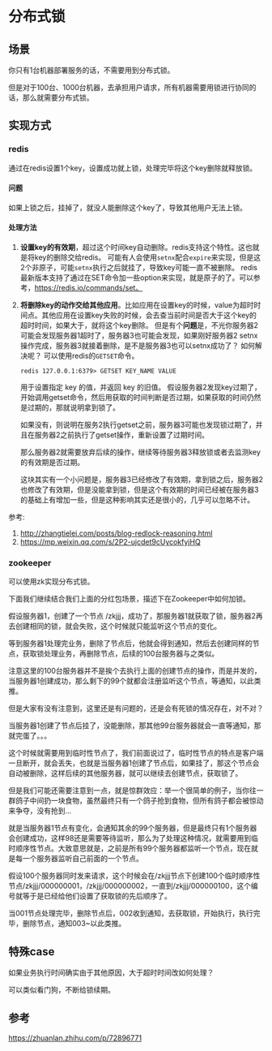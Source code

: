 # 分布式锁

## 场景

你只有1台机器部署服务的话，不需要用到分布式锁。

但是对于100台、1000台机器，去承担用户请求，所有机器需要用锁进行协同的话，那么就需要分布式锁。

## 实现方式

### redis

通过在redis设置1个key，设置成功就上锁，处理完毕将这个key删除就释放锁。

#### 问题

如果上锁之后，挂掉了，就没人能删除这个key了，导致其他用户无法上锁。

#### 处理方法

1. **设置key的有效期**，超过这个时间key自动删除。redis支持这个特性。这也就是将key的删除交给redis。
   可能有人会使用`setnx`配合`expire`来实现，但是这2个非原子，可能`setnx`执行之后就挂了，导致key可能一直不被删除。
   redis最新版本支持了通过在SET命令加一些option来实现，就是原子的了。可以参考，https://redis.io/commands/set。

2. **将删除key的动作交给其他应用**。比如应用在设置key的时候，value为超时时间点。其他应用在设置key失败的时候，会去查当前时间是否大于这个key的超时时间，如果大于，就将这个key删除。
   但是有个**问题**是，不光你服务器2可能会发现服务器1超时了，服务器3也可能会发现，如果刚好服务器2 setnx操作完成，服务器3就接着删除，是不是服务器3也可以setnx成功了？
   如何解决呢？
   可以使用redis的`GETSET`命令。

   ```shell
   redis 127.0.0.1:6379> GETSET KEY_NAME VALUE
   ```

   用于设置指定 key 的值，并返回 key 的旧值。
   假设服务器2发现key过期了，开始调用getset命令，然后用获取的时间判断是否过期，如果获取的时间仍然是过期的，那就说明拿到锁了。

   如果没有，则说明在服务2执行getset之前，服务器3可能也发现锁过期了，并且在服务器2之前执行了getset操作，重新设置了过期时间。

   那么服务器2就需要放弃后续的操作，继续等待服务器3释放锁或者去监测key的有效期是否过期。

   这块其实有一个小问题是，服务器3已经修改了有效期，拿到锁之后，服务器2也修改了有效期，但是没能拿到锁，但是这个有效期的时间已经被在服务器3的基础上有增加一些，但是这种影响其实还是很小的，几乎可以忽略不计。

参考:

1. http://zhangtielei.com/posts/blog-redlock-reasoning.html
2. https://mp.weixin.qq.com/s/2P2-ujcdet9cUycokfyjHQ

### zookeeper

可以使用zk实现分布式锁。

下面我们继续结合我们上面的分红包场景，描述下在Zookeeper中如何加锁。

假设服务器1，创建了一个节点 /zkjjj，成功了，那服务器1就获取了锁，服务器2再去创建相同的锁，就会失败，这个时候就只能监听这个节点的变化。

等到服务器1处理完业务，删除了节点后，他就会得到通知，然后去创建同样的节点，获取锁处理业务，再删除节点，后续的100台服务器与之类似。

注意这里的100台服务器并不是挨个去执行上面的创建节点的操作，而是并发的，当服务器1创建成功，那么剩下的99个就都会注册监听这个节点，等通知，以此类推。

但是大家有没有注意到，这里还是有问题的，还是会有死锁的情况存在，对不对？

当服务器1创建了节点后挂了，没能删除，那其他99台服务器就会一直等通知，那就完蛋了。。。

这个时候就需要用到临时性节点了，我们前面说过了，临时性节点的特点是客户端一旦断开，就会丢失，也就是当服务器1创建了节点后，如果挂了，那这个节点会自动被删除，这样后续的其他服务器，就可以继续去创建节点，获取锁了。

但是我们可能还需要注意到一点，就是惊群效应：举一个很简单的例子，当你往一群鸽子中间扔一块食物，虽然最终只有一个鸽子抢到食物，但所有鸽子都会被惊动来争夺，没有抢到…

就是当服务器1节点有变化，会通知其余的99个服务器，但是最终只有1个服务器会创建成功，这样98还是需要等待监听，那么为了处理这种情况，就需要用到临时顺序性节点。大致意思就是，之前是所有99个服务器都监听一个节点，现在就是每一个服务器监听自己前面的一个节点。

假设100个服务器同时发来请求，这个时候会在/zkjjj节点下创建100个临时顺序性节点/zkjjj/000000001，/zkjjj/000000002，一直到/zkjjj/000000100，这个编号就等于是已经给他们设置了获取锁的先后顺序了。

当001节点处理完毕，删除节点后，002收到通知，去获取锁，开始执行，执行完毕，删除节点，通知003~以此类推。

## 特殊case

如果业务执行时间确实由于其他原因，大于超时时间改如何处理？

可以类似看门狗，不断给锁续期。



## 参考

https://zhuanlan.zhihu.com/p/72896771